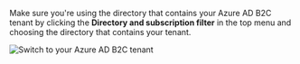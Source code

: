 Make sure you're using the directory that contains your Azure AD B2C tenant by clicking the **Directory and subscription filter** in the top menu and choosing the directory that contains your tenant. 

![Switch to your Azure AD B2C tenant](./media/active-directory-b2c-switch-tenant/switch-directories.png)